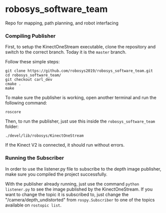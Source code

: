 # robosys_software_team
Repo for mapping, path planning, and robot interfacing


### Compiling Publisher
First, to setup the KinectOneStream executable, clone the repository and switch to the correct branch. Today it is the ```master``` branch.

Follow these simple steps:
```
git clone https://github.com/robosys2019/robosys_software_team.git
cd robosys_software_team/
git checkout carl_dev
cmake .
make
```

To make sure the publisher is working, open another terminal and run the following command:
```
roscore
```

Then, to run the publisher, just use this inside the ```robosys_software_team``` folder:
```
./devel/lib/robosys/KinectOneStream
```

If the Kinect V2 is connected, it should run without errors.

### Running the Subscriber

In order to use the listener.py file to subscribe to the depth image publisher, make sure you compiled the project successfully.

With the publisher already running, just use the command ```python listener.py``` to see the image published by the KinectOneStream. If you want to change the topic it is subscribed to, just change the "/camera/depth_undistorted" from ```rospy.Subscriber``` to one of the topics available on ```rostopic list```.

